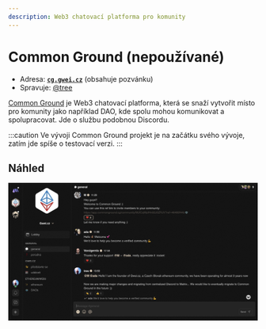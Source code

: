 ```yaml
---
description: Web3 chatovací platforma pro komunity
---
```


# Common Ground (nepoužívané)

* Adresa: [**`cg.gwei.cz`**](https://cg.gwei.cz/) (obsahuje pozvánku)
* Spravuje: [@tree](https://forum.gwei.cz/u/tree)

[Common Ground](https://commonground.cg/) je Web3 chatovací platforma, která se snaží vytvořit místo pro komunity jako například DAO, kde spolu mohou komunikovat a spolupracovat. Jde o službu podobnou Discordu.

:::caution Ve vývoji
Common Ground projekt je na začátku svého vývoje, zatím jde spíše o testovací verzi.
:::

## Náhled

[![Náš profil na Common Ground](../.gitbook/assets/cg-screenshot.jpg)](https://cg.gwei.cz/)